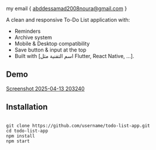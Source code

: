 my email { abddessamad2008noura@gmail.com }

A clean and responsive To-Do List application with:

- Reminders
- Archive system
- Mobile & Desktop compatibility
- Save button & input at the top
- Built with [اسم التقنية مثل Flutter, React Native, ...].

## Demo

[Screenshot 2025-04-13 203240](https://github.com/user-attachments/assets/338ff63d-e0d4-4f72-87de-188f9a5528d2)

## Installation

```bash!

git clone https://github.com/username/todo-list-app.git
cd todo-list-app
npm install
npm start
